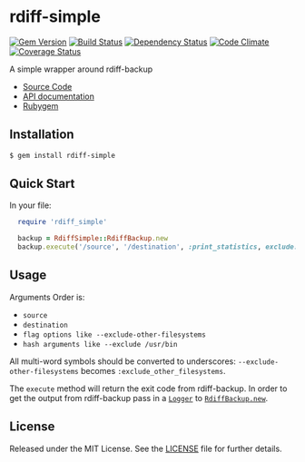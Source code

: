 # rdiff-simple

[![Gem Version](https://badge.fury.io/rb/rdiff-simple.png)](http://badge.fury.io/rb/rdiff-simple)
[![Build Status](https://travis-ci.org/ketiko/rdiff-simple.png?branch=master)](https://travis-ci.org/ketiko/rdiff-simple)
[![Dependency Status](https://gemnasium.com/ketiko/rdiff-simple.png)](https://gemnasium.com/ketiko/rdiff-simple)
[![Code Climate](https://codeclimate.com/github/ketiko/rdiff-simple.png)](https://codeclimate.com/github/ketiko/rdiff-simple)
[![Coverage Status](https://coveralls.io/repos/ketiko/rdiff-simple/badge.png)](https://coveralls.io/r/ketiko/rdiff-simple)

A simple wrapper around rdiff-backup

* [Source Code](http://github.com/ketiko/rdiff-simple)
* [API documentation](http://rubydoc.info/github/ketiko/rdiff-simple/master)
* [Rubygem](http://rubygems.org/gems/rdiff-simple)

## Installation

```bash
$ gem install rdiff-simple
```

## Quick Start

In your file:

```ruby
  require 'rdiff_simple'

  backup = RdiffSimple::RdiffBackup.new
  backup.execute('/source', '/destination', :print_statistics, exclude: '/source/private')
```

## Usage

Arguments Order is:

- `source`
- `destination`
- `flag options like --exclude-other-filesystems`
- `hash arguments like --exclude /usr/bin`

All multi-word symbols should be converted to underscores: `--exclude-other-filesystems` becomes `:exclude_other_filesystems`.

The `execute` method will return the exit code from rdiff-backup.  In order to get the output from rdiff-backup pass in a [`Logger`][logger] to [`RdiffBackup.new`][new].

## License

Released under the MIT License.  See the [LICENSE][] file for further details.

[license]: LICENSE.txt
[logger]: http://www.ruby-doc.org/stdlib-2.0.0/libdoc/logger/rdoc/Logger.html
[new]: http://rubydoc.info/github/ketiko/rdiff-simple/master/RdiffSimple/RdiffBackup#initialize-instance_method
